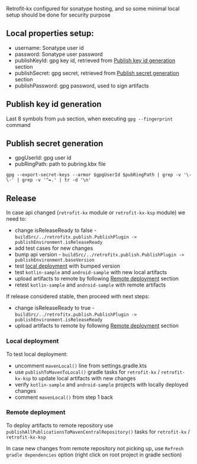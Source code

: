 Retrofit-kx configured for sonatype hosting, and so some minimal local setup should be done for security purpose  

## Local properties setup:

- username: Sonatype user id
- password: Sonatype user password
- publishKeyId: gpg key id, retrieved from [Publish key id generation](#publish-key-id-generation) section
- publishSecret: gpg secret, retrieved from [Publish secret generation](#publish-secret-generation) section 
- publishPassword: gpg password, used to sign artifacts

## Publish key id generation

Last 8 symbols from `pub` section, when executing `gpg --fingerprint` command

## Publish secret generation

- gpgUserId: gpg user id
- pubRingPath: path to pubring.kbx file

```
gpg --export-secret-keys --armor $gpgUserId $pubRingPath | grep -v '\-\-' | grep -v '^=.' | tr -d '\n'
```

## Release

In case api changed (`retrofit-kx` module or `retrofit-kx-ksp` module) we need to:
- change isReleaseReady to false - `buildSrc/../retrofitx.publish.PublishPlugin -> publishEnvironment.isReleaseReady`
- add test cases for new changes
- bump api version - `buildSrc/../retrofitx.publish.PublishPlugin -> publishEnvironment.baseVersion`
- test [local deployment](#local-deployment) with bumped version
- test `kotlin-sample` and `android-sample` with new local artifacts
- upload artifacts to remote by following [Remote deployment](#remote-deployment) section
- retest `kotlin-sample` and `android-sample` with remote artifacts

If release considered stable, then proceed with next steps:
- change isReleaseReady to true - `buildSrc/../retrofitx.publish.PublishPlugin -> publishEnvironment.isReleaseReady`
- upload artifacts to remote by following [Remote deployment](#remote-deployment) section

### Local deployment

To test local deployment:
- uncomment `mavenLocal()` line from settings.gradle.kts
- use `publishToMavenToLocal()` gradle tasks for `retrofit-kx` / `retrofit-kx-ksp` to update local artifacts with new changes
- verify `kotlin-sample` and `android-sample` projects with locally deployed changes
- comment `mavenLocal()` from step 1 back

### Remote deployment

To deploy artifacts to remote repository use `publishAllPublicationsToMavenCentralRepository()` tasks for `retrofit-kx` / `retrofit-kx-ksp` 

In case new changes from remote repository not picking up, use `Refresh gradle dependencies` option (right click on root project in gradle section)